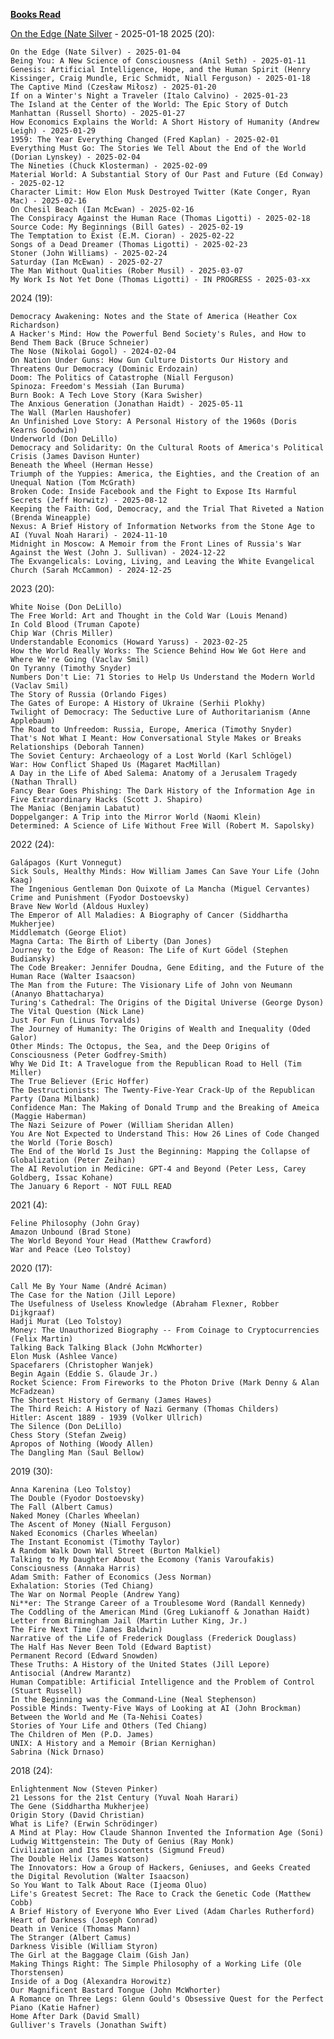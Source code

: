 <ins>**Books Read**</ins>

<a href="https://www.amazon.com/Edge-Art-Risking-Everything/dp/1594204128/" target="_blank">On the Edge (Nate Silver</a> - 2025-01-18
2025 (20):


    On the Edge (Nate Silver) - 2025-01-04
    Being You: A New Science of Consciousness (Anil Seth) - 2025-01-11
    Genesis: Artificial Intelligence, Hope, and the Human Spirit (Henry Kissinger, Craig Mundle, Eric Schmidt, Niall Ferguson) - 2025-01-18
    The Captive Mind (Czesław Miłosz) - 2025-01-20
    If on a Winter's Night a Traveler (Italo Calvino) - 2025-01-23
    The Island at the Center of the World: The Epic Story of Dutch Manhattan (Russell Shorto) - 2025-01-27
    How Economics Explains the World: A Short History of Humanity (Andrew Leigh) - 2025-01-29
    1959: The Year Everything Changed (Fred Kaplan) - 2025-02-01
    Everything Must Go: The Stories We Tell About the End of the World (Dorian Lynskey) - 2025-02-04
    The Nineties (Chuck Klosterman) - 2025-02-09
    Material World: A Substantial Story of Our Past and Future (Ed Conway) - 2025-02-12
    Character Limit: How Elon Musk Destroyed Twitter (Kate Conger, Ryan Mac) - 2025-02-16
    On Chesil Beach (Ian McEwan) - 2025-02-16
    The Conspiracy Against the Human Race (Thomas Ligotti) - 2025-02-18
    Source Code: My Beginnings (Bill Gates) - 2025-02-19
    The Temptation to Exist (E.M. Cioran) - 2025-02-22
    Songs of a Dead Dreamer (Thomas Ligotti) - 2025-02-23
    Stoner (John Williams) - 2025-02-24
    Saturday (Ian McEwan) - 2025-02-27
    The Man Without Qualities (Rober Musil) - 2025-03-07
    My Work Is Not Yet Done (Thomas Ligotti) - IN PROGRESS - 2025-03-xx

2024 (19):

    Democracy Awakening: Notes and the State of America (Heather Cox Richardson)
    A Hacker's Mind: How the Powerful Bend Society's Rules, and How to Bend Them Back (Bruce Schneier)
    The Nose (Nikolai Gogol) - 2024-02-04
    On Nation Under Guns: How Gun Culture Distorts Our History and Threatens Our Democracy (Dominic Erdozain)
    Doom: The Politics of Catastrophe (Niall Ferguson)
    Spinoza: Freedom's Messiah (Ian Buruma)
    Burn Book: A Tech Love Story (Kara Swisher)
    The Anxious Generation (Jonathan Haidt) - 2025-05-11
    The Wall (Marlen Haushofer)
    An Unfinished Love Story: A Personal History of the 1960s (Doris Kearns Goodwin)
    Underworld (Don DeLillo)
    Democracy and Solidarity: On the Cultural Roots of America's Political Crisis (James Davison Hunter)
    Beneath the Wheel (Herman Hesse)
    Triumph of the Yuppies: America, the Eighties, and the Creation of an Unequal Nation (Tom McGrath)
    Broken Code: Inside Facebook and the Fight to Expose Its Harmful Secrets (Jeff Horwitz) - 2025-08-12
    Keeping the Faith: God, Democracy, and the Trial That Riveted a Nation (Brenda Wineapple)
    Nexus: A Brief History of Information Networks from the Stone Age to AI (Yuval Noah Harari) - 2024-11-10
    Midnight in Moscow: A Memoir from the Front Lines of Russia's War Against the West (John J. Sullivan) - 2024-12-22
    The Exvangelicals: Loving, Living, and Leaving the White Evangelical Church (Sarah McCammon) - 2024-12-25

2023 (20):

    White Noise (Don DeLillo)
    The Free World: Art and Thought in the Cold War (Louis Menand)
    In Cold Blood (Truman Capote)
    Chip War (Chris Miller)
    Understandable Economics (Howard Yaruss) - 2023-02-25
    How the World Really Works: The Science Behind How We Got Here and Where We're Going (Vaclav Smil)
    On Tyranny (Timothy Snyder)
    Numbers Don't Lie: 71 Stories to Help Us Understand the Modern World (Vaclav Smil)
    The Story of Russia (Orlando Figes)
    The Gates of Europe: A History of Ukraine (Serhii Plokhy)
    Twilight of Democracy: The Seductive Lure of Authoritarianism (Anne Applebaum)
    The Road to Unfreedom: Russia, Europe, America (Timothy Snyder)
    That's Not What I Meant: How Conversational Style Makes or Breaks Relationships (Deborah Tannen)
    The Soviet Century: Archaeology of a Lost World (Karl Schlögel)
    War: How Conflict Shaped Us (Magaret MacMillan)
    A Day in the Life of Abed Salema: Anatomy of a Jerusalem Tragedy (Nathan Thrall)
    Fancy Bear Goes Phishing: The Dark History of the Information Age in Five Extraordinary Hacks (Scott J. Shapiro)
    The Maniac (Benjamin Labatut)
    Doppelganger: A Trip into the Mirror World (Naomi Klein)
    Determined: A Science of Life Without Free Will (Robert M. Sapolsky)

2022 (24):

    Galápagos (Kurt Vonnegut)
    Sick Souls, Healthy Minds: How William James Can Save Your Life (John Kaag)
    The Ingenious Gentleman Don Quixote of La Mancha (Miguel Cervantes)
    Crime and Punishment (Fyodor Dostoevsky)
    Brave New World (Aldous Huxley)
    The Emperor of All Maladies: A Biography of Cancer (Siddhartha Mukherjee)
    Middlematch (George Eliot)
    Magna Carta: The Birth of Liberty (Dan Jones)
    Journey to the Edge of Reason: The Life of Kurt Gödel (Stephen Budiansky)
    The Code Breaker: Jennifer Doudna, Gene Editing, and the Future of the Human Race (Walter Isaacson)
    The Man from the Future: The Visionary Life of John von Neumann (Ananyo Bhattacharya)
    Turing's Cathedral: The Origins of the Digital Universe (George Dyson)
    The Vital Question (Nick Lane)
    Just For Fun (Linus Torvalds)
    The Journey of Humanity: The Origins of Wealth and Inequality (Oded Galor)
    Other Minds: The Octopus, the Sea, and the Deep Origins of Consciousness (Peter Godfrey-Smith)
    Why We Did It: A Travelogue from the Republican Road to Hell (Tim Miller)
    The True Believer (Eric Hoffer)
    The Destructionists: The Twenty-Five-Year Crack-Up of the Republican Party (Dana Milbank)
    Confidence Man: The Making of Donald Trump and the Breaking of Ameica (Maggie Haberman)
    The Nazi Seizure of Power (William Sheridan Allen)
    You Are Not Expected to Understand This: How 26 Lines of Code Changed the World (Torie Bosch)
    The End of the World Is Just the Beginning: Mapping the Collapse of Globalization (Peter Zeihan)
    The AI Revolution in Medicine: GPT-4 and Beyond (Peter Less, Carey Goldberg, Issac Kohane)
    The January 6 Report - NOT FULL READ

2021 (4):

    Feline Philosophy (John Gray)
    Amazon Unbound (Brad Stone)
    The World Beyond Your Head (Matthew Crawford)
    War and Peace (Leo Tolstoy)

2020 (17):

    Call Me By Your Name (André Aciman)
    The Case for the Nation (Jill Lepore)
    The Usefulness of Useless Knowledge (Abraham Flexner, Robber Dijkgraaf)
    Hadji Murat (Leo Tolstoy)
    Money: The Unauthorized Biography -- From Coinage to Cryptocurrencies (Felix Martin)
    Talking Back Talking Black (John McWhorter)
    Elon Musk (Ashlee Vance)
    Spacefarers (Christopher Wanjek)
    Begin Again (Eddie S. Glaude Jr.)
    Rocket Science: From Fireworks to the Photon Drive (Mark Denny & Alan McFadzean)
    The Shortest History of Germany (James Hawes)
    The Third Reich: A History of Nazi Germany (Thomas Childers)
    Hitler: Ascent 1889 - 1939 (Volker Ullrich)
    The Silence (Don DeLillo)
    Chess Story (Stefan Zweig)
    Apropos of Nothing (Woody Allen)
    The Dangling Man (Saul Bellow)

2019 (30):

    Anna Karenina (Leo Tolstoy)
    The Double (Fyodor Dostoevsky)
    The Fall (Albert Camus)
    Naked Money (Charles Wheelan)
    The Ascent of Money (Niall Ferguson)
    Naked Economics (Charles Wheelan)
    The Instant Economist (Timothy Taylor)
    A Random Walk Down Wall Street (Burton Malkiel) 
    Talking to My Daughter About the Ecomony (Yanis Varoufakis)
    Consciousness (Annaka Harris)
    Adam Smith: Father of Economics (Jess Norman)
    Exhalation: Stories (Ted Chiang)
    The War on Normal People (Andrew Yang)
    Ni**er: The Strange Career of a Troublesome Word (Randall Kennedy)
    The Coddling of the American Mind (Greg Lukianoff & Jonathan Haidt)
    Letter from Birmingham Jail (Martin Luther King, Jr.)
    The Fire Next Time (James Baldwin)
    Narrative of the Life of Frederick Douglass (Frederick Douglass)
    The Half Has Never Been Told (Edward Baptist)
    Permanent Record (Edward Snowden)
    These Truths: A History of the United States (Jill Lepore)
    Antisocial (Andrew Marantz)
    Human Compatible: Artificial Intelligence and the Problem of Control (Stuart Russell)
    In the Beginning was the Command-Line (Neal Stephenson)
    Possible Minds: Twenty-Five Ways of Looking at AI (John Brockman)
    Between the World and Me (Ta-Nehisi Coates)
    Stories of Your Life and Others (Ted Chiang)
    The Children of Men (P.D. James)
    UNIX: A History and a Memoir (Brian Kernighan)
    Sabrina (Nick Drnaso)

2018 (24):

    Enlightenment Now (Steven Pinker)
    21 Lessons for the 21st Century (Yuval Noah Harari)
    The Gene (Siddhartha Mukherjee)
    Origin Story (David Christian)
    What is Life? (Erwin Schrödinger)
    A Mind at Play: How Claude Shannon Invented the Information Age (Soni)
    Ludwig Wittgenstein: The Duty of Genius (Ray Monk)
    Civilization and Its Discontents (Sigmund Freud)
    The Double Helix (James Watson)
    The Innovators: How a Group of Hackers, Geniuses, and Geeks Created the Digital Revolution (Walter Isaacson)
    So You Want to Talk About Race (Ijeoma Oluo)
    Life's Greatest Secret: The Race to Crack the Genetic Code (Matthew Cobb)
    A Brief History of Everyone Who Ever Lived (Adam Charles Rutherford)
    Heart of Darkness (Joseph Conrad)
    Death in Venice (Thomas Mann)
    The Stranger (Albert Camus)
    Darkness Visible (William Styron)
    The Girl at the Baggage Claim (Gish Jan)
    Making Things Right: The Simple Philosophy of a Working Life (Ole Thorstensen)
    Inside of a Dog (Alexandra Horowitz)
    Our Magnificent Bastard Tongue (John McWhorter)
    A Romance on Three Legs: Glenn Gould's Obsessive Quest for the Perfect Piano (Katie Hafner)
    Home After Dark (David Small)
    Gulliver's Travels (Jonathan Swift)
